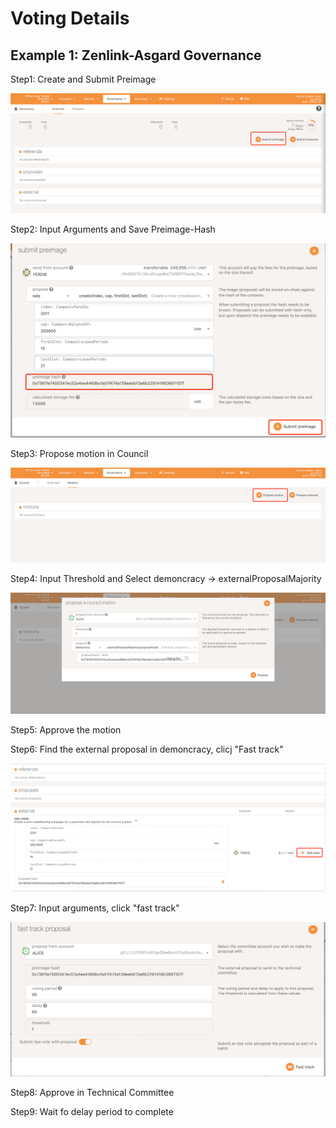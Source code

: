 # Voting Details

## Example 1: Zenlink-Asgard Governance

Step1: Create and Submit Preimage

![](../.gitbook/assets/zenlink-asgard1.png)

Step2: Input Arguments and Save Preimage-Hash

![](../.gitbook/assets/zenlink-asgard2.png)

Step3: Propose motion in Council

![](../.gitbook/assets/zenlink-asgard3.png)

Step4: Input Threshold and Select demoncracy -&gt; externalProposalMajority 

![](../.gitbook/assets/zenlink-asgard4.png)

Step5: Approve the motion

Step6: Find the external proposal in demoncracy, clicj "Fast track"

![](../.gitbook/assets/zenlink-asgard5.png)

Step7: Input arguments, click "fast track"

![](../.gitbook/assets/zenlink-asgard6.png)

Step8: Approve in Technical Committee

Step9: Wait fo delay period to complete



